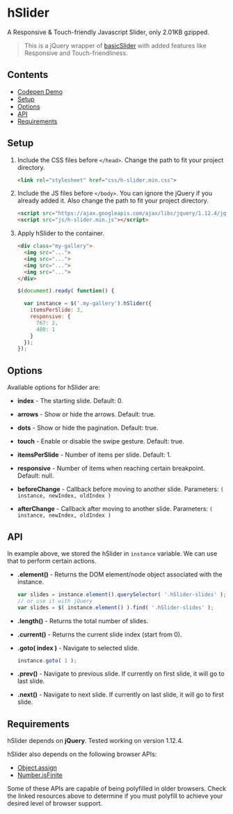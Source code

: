 # hSlider

A Responsive & Touch-friendly Javascript Slider, only 2.01KB gzipped.

> This is a jQuery wrapper of [basicSlider](https://github.com/electerious/basicSlider) with added features like Responsive and Touch-friendliness.

## Contents

- [Codepen Demo](https://codepen.io/hrsetyono/pen/ebbeJJ)
- [Setup](#setup)
- [Options](#options)
- [API](#api)
- [Requirements](#requirements)

## Setup

1. Include the CSS files before `</head>`. Change the path to fit your project directory.

	```html
	<link rel="stylesheet" href="css/h-slider.min.css">
	```

1. Include the JS files before `</body>`. You can ignore the jQuery if you already added it. Also change the path to fit your project directory.

	```html
	<script src="https://ajax.googleapis.com/ajax/libs/jquery/1.12.4/jquery.min.js"></script>
	<script src="js/h-slider.min.js"></script>
	```

1. Apply hSlider to the container.

	```html
	<div class="my-gallery">
	  <img src="...">
	  <img src="...">
	  <img src="...">
	  <img src="...">
	</div>
	```

	```js
	$(document).ready( function() {

	  var instance = $('.my-gallery').hSlider({
	    itemsPerSlide: 3,
	    responsive: {
	      767: 2,
	      480: 1
	    }
	  });
	});
	```

## Options

Available options for hSlider are:

- **index** - The starting slide. Default: 0.
- **arrows** - Show or hide the arrows. Default: true.
- **dots** - Show or hide the pagination. Default: true.
- **touch** - Enable or disable the swipe gesture. Default: true.

- **itemsPerSlide** - Number of items per slide. Default: 1.
- **responsive** - Number of items when reaching certain breakpoint. Default: null.

- **beforeChange** - Callback before moving to another slide. Parameters: `( instance, newIndex, oldIndex )`
- **afterChange** - Callback after moving to another slide. Parameters: `( instance, newIndex, oldIndex )`

## API

In example above, we stored the hSlider in `instance` variable. We can use that to perform certain actions.

- **.element()** - Returns the DOM element/node object associated with the instance.

	```js
	var slides = instance.element().querySelector( '.hSlider-slides' );
	// or use it with jQuery
	var slides = $( instance.element() ).find( '.hSlider-slides' );
	```

- **.length()** - Returns the total number of slides.

- **.current()** - Returns the current slide index (start from 0).

- **.goto( index )** - Navigate to selected slide.

	```js
	instance.goto( 1 );
	```

- **.prev()** - Navigate to previous slide. If currently on first slide, it will go to last slide.

- **.next()** - Navigate to next slide. If currently on last slide, it will go to first slide.

## Requirements

hSlider depends on **jQuery**. Tested working on version 1.12.4.

hSlider also depends on the following browser APIs:

- [Object.assign](http://www.ecma-international.org/ecma-262/6.0/#sec-object.assign)
- [Number.isFinite](http://www.ecma-international.org/ecma-262/6.0/#sec-number.isfinite)

Some of these APIs are capable of being polyfilled in older browsers. Check the linked resources above to determine if you must polyfill to achieve your desired level of browser support.